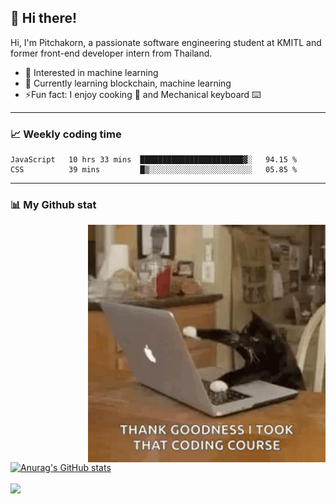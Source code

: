 ## 👋 Hi there!

<!--
**Eggceptional14/Eggceptional14** is a ✨ _special_ ✨ repository because its `README.md` (this file) appears on your GitHub profile.

Here are some ideas to get you started:

- 🔭 I’m currently working on ...
- 🌱 I’m currently learning ...
- 👯 I’m looking to collaborate on ...
- 🤔 I’m looking for help with ...
- 💬 Ask me about ...
- 📫 How to reach me: ...
- 😄 Pronouns: ...
- ⚡ Fun fact: ...
-->
Hi, I'm Pitchakorn, a passionate software engineering student at KMITL and former front-end developer intern from Thailand.

<ul>
  <li> 🧐 Interested in machine learning </li>
  <li> 🌱 Currently learning blockchain, machine learning</li>
  <li> ⚡️Fun fact: I enjoy cooking 🍳 and Mechanical keyboard ⌨️ </li>
</ul>

<hr>

### 📈 Weekly coding time
<!--START_SECTION:waka-->

```text
JavaScript   10 hrs 33 mins  ███████████████████████▓░   94.15 %
CSS          39 mins         █▒░░░░░░░░░░░░░░░░░░░░░░░   05.85 %
```

<!--END_SECTION:waka-->
<hr>

### 📊 My Github stat

<img align="right" alt="GIF" src="https://github.com/Eggceptional14/Eggceptional14/blob/main/coding.gif" width="380" height="380">

[![Anurag's GitHub stats](https://github-readme-stats.vercel.app/api?username=Eggceptional14&theme=github_dark&hide_rank=true)](https://github.com/anuraghazra/github-readme-stats)

<a href="https://github.com/anuraghazra/github-readme-stats">
  <img align="center" src="https://github-readme-stats.vercel.app/api/top-langs/?username=Eggceptional14&layout=compact&theme=github_dark&hide=makefile">
</a>

<br />
